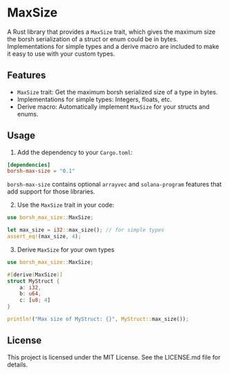 # MaxSize

A Rust library that provides a `MaxSize` trait, which gives the maximum size the borsh serialization of a struct or enum could be in bytes. Implementations for simple types and a derive macro are included to make it easy to use with your custom types.

## Features

- `MaxSize` trait: Get the maximum borsh serialized size of a type in bytes.
- Implementations for simple types: Integers, floats, etc.
- Derive macro: Automatically implement `MaxSize` for your structs and enums.

## Usage
1. Add the dependency to your `Cargo.toml`:
```toml
[dependencies]
borsh-max-size = "0.1"
```

`borsh-max-size` contains optional `arrayvec` and `solana-program` features that add support for those libraries.

2. Use the `MaxSize` trait in your code:
```rust
use borsh_max_size::MaxSize;

let max_size = i32::max_size(); // for simple types
assert_eq!(max_size, 4);
```

3. Derive `MaxSize` for your own types
```rust
use borsh_max_size::MaxSize;

#[derive(MaxSize)]
struct MyStruct {
    a: i32,
    b: u64,
    c: [u8; 4]
}

println!("Max size of MyStruct: {}", MyStruct::max_size());
```

## License

This project is licensed under the MIT License. See the LICENSE.md file for details.
